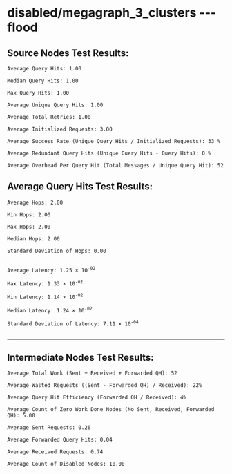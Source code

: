 # disabled/megagraph_3_clusters --- flood
## Source Nodes Test Results:
	Average Query Hits: 1.00

	Median Query Hits: 1.00

	Max Query Hits: 1.00

	Average Unique Query Hits: 1.00

	Average Total Retries: 1.00

	Average Initialized Requests: 3.00

	Average Success Rate (Unique Query Hits / Initialized Requests): 33 %

	Average Redundant Query Hits (Unique Query Hits - Query Hits): 0 %

	Average Overhead Per Query Hit (Total Messages / Unique Query Hit): 52



## Average Query Hits Test Results:
<pre><code>Average Hops: 2.00

Min Hops: 2.00

Max Hops: 2.00

Median Hops: 2.00

Standard Deviation of Hops: 0.00


Average Latency: 1.25 × 10<sup>-02</sup>

Max Latency: 1.33 × 10<sup>-02</sup>

Min Latency: 1.14 × 10<sup>-02</sup>

Median Latency: 1.24 × 10<sup>-02</sup>

Standard Deviation of Latency: 7.11 × 10<sup>-04</sup>

</code></pre>

---------------------------------------------
## Intermediate Nodes Test Results:

	Average Total Work (Sent + Received + Forwarded QH): 52

	Average Wasted Requests ((Sent - Forwarded QH) / Received): 22%

	Average Query Hit Efficiency (Forwarded QH / Received): 4%

	Average Count of Zero Work Done Nodes (No Sent, Received, Forwarded QH): 5.00

	Average Sent Requests: 0.26

	Average Forwarded Query Hits: 0.04

	Average Received Requests: 0.74

	Average Count of Disabled Nodes: 10.00

